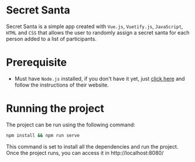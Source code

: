 # Secret Santa
Secret Santa is a simple app created with `Vue.js`, `Vuetify.js`, `JavaScript`, `HTML` and `CSS` that allows the user to randomly assign a secret santa for each person added to a list of participants.

# Prerequisite
- Must have `Node.js` installed, if you don't have it yet, just [click here](https://nodejs.org/en/download/) and follow the instructions of their website.

# Running the project
The project can be run using the following command:
```bash
npm install && npm run serve
```
This command is set to install all the dependencies and run the project. Once the project runs, you can access it in http://localhost:8080/
